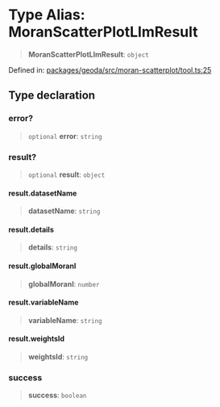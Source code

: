 # Type Alias: MoranScatterPlotLlmResult

> **MoranScatterPlotLlmResult**: `object`

Defined in: [packages/geoda/src/moran-scatterplot/tool.ts:25](https://github.com/GeoDaCenter/openassistant/blob/2cb8f20a901f3385efeb40778248119c5e49db78/packages/geoda/src/moran-scatterplot/tool.ts#L25)

## Type declaration

### error?

> `optional` **error**: `string`

### result?

> `optional` **result**: `object`

#### result.datasetName

> **datasetName**: `string`

#### result.details

> **details**: `string`

#### result.globalMoranI

> **globalMoranI**: `number`

#### result.variableName

> **variableName**: `string`

#### result.weightsId

> **weightsId**: `string`

### success

> **success**: `boolean`
